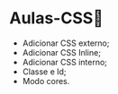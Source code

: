 # Aulas-CSS🎨

 * Adicionar CSS externo;
 * Adicionar CSS Inline;
 * Adicionar CSS interno;
 * Classe e Id;
 * Modo cores.
